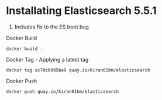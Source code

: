 # Installating Elasticsearch 5.5.1

1. Includes fix to the ES boot bug

Docker Build
```
docker build .
```

Docker Tag - Applying a latest tag
```
docker tag ac70c6095ba9 quay.io/kiran01bm/elasticsearch
```

Docker Push
```
docker push quay.io/kiran01bm/elasticsearch
```
